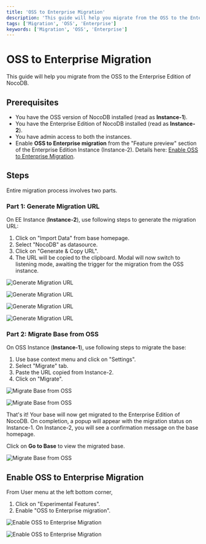 ```yaml
---
title: 'OSS to Enterprise Migration'
description: 'This guide will help you migrate from the OSS to the Enterprise Edition of NocoDB.'
tags: ['Migration', 'OSS', 'Enterprise']
keywords: ['Migration', 'OSS', 'Enterprise']
---
```


# OSS to Enterprise Migration

This guide will help you migrate from the OSS to the Enterprise Edition of NocoDB.

## Prerequisites

- You have the OSS version of NocoDB installed (read as **Instance-1**). 
- You have the Enterprise Edition of NocoDB installed (read as **Instance-2**).
- You have admin access to both the instances.
- Enable **OSS to Enterprise migration** from the "Feature preview" section of the Enterprise Edition Instance (Instance-2). Details here: [Enable OSS to Enterprise Migration](#enable-oss-to-enterprise-migration).

## Steps

Entire migration process involves two parts.

### Part 1: Generate Migration URL

On  EE Instance (**Instance-2**), use following steps to generate the migration URL:
1. Click on "Import Data" from base homepage. 
2. Select "NocoDB" as datasource.
3. Click on "Generate & Copy URL".
4. The URL will be copied to the clipboard. Modal will now switch to listening mode, awaiting the trigger for the migration from the OSS instance.

![Generate Migration URL](/img/v2/cloud-enterprise-edition/EE-prep-1.png)
  
![Generate Migration URL](/img/v2/cloud-enterprise-edition/EE-prep-2.png)
  
![Generate Migration URL](/img/v2/cloud-enterprise-edition/EE-prep-3.png)
  
![Generate Migration URL](/img/v2/cloud-enterprise-edition/EE-prep-4.png)
  

### Part 2: Migrate Base from OSS

On OSS Instance (**Instance-1**), use following steps to migrate the base:
1. Use base context menu and click on "Settings".
2. Select "Migrate" tab.
3. Paste the URL copied from Instance-2.
4. Click on "Migrate".

![Migrate Base from OSS](/img/v2/cloud-enterprise-edition/OSS-step-1.png)
  
![Migrate Base from OSS](/img/v2/cloud-enterprise-edition/OSS-step-2.png)


That's it! Your base will now get migrated to the Enterprise Edition of NocoDB. On completion, a popup will appear with the migration status on Instance-1. On Instance-2, you will see a confirmation message on the base homepage.

Click on **Go to Base** to view the migrated base.

![Migrate Base from OSS](/img/v2/cloud-enterprise-edition/completion.png)


## Enable OSS to Enterprise Migration

From User menu at the left bottom corner, 
1. Click on "Experimental Features". 
2. Enable "OSS to Enterprise migration".

![Enable OSS to Enterprise Migration](/img/v2/cloud-enterprise-edition/feature-preview-enable-1.png)
  
![Enable OSS to Enterprise Migration](/img/v2/cloud-enterprise-edition/feature-preview-enable-2.png)